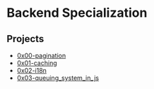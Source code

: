 # Backend Specialization

## Projects

* [0x00-pagination](0x00-pagination)
* [0x01-caching](0x01-caching)
* [0x02-i18n](0x02-i18n)
* [0x03-queuing_system_in_js](0x03-queuing_system_in_js)

